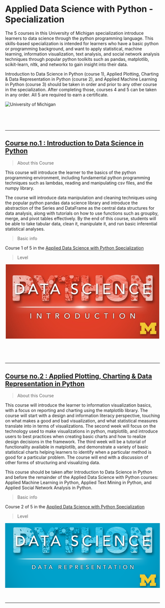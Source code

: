 # Applied Data Science with Python -Specialization

The 5 courses in this University of Michigan specialization introduce learners to data science through the python programming language. This skills-based specialization is intended for learners who have a basic python or programming background, and want to apply statistical, machine learning, information visualization, text analysis, and social network analysis techniques through popular python toolkits such as pandas, matplotlib, scikit-learn, nltk, and networkx to gain insight into their data.

Introduction to Data Science in Python (course 1), Applied Plotting, Charting & Data Representation in Python (course 2), and Applied Machine Learning in Python (course 3) should be taken in order and prior to any other course in the specialization.  After completing those, courses 4 and 5 can be taken in any order.  All 5 are required to earn a certificate.

![University of Michigan](https://umich.edu/skins/um2013/media/images/U-M-logo-preview.jpg)

<p>&nbsp;</p>
<p>&nbsp;</p>

---

## [Course no.1 : Introduction to Data Science in Python](https://github.com/muhamedyoussry/Data-Science-Specialization-/tree/main/Course%20no.1%20%20Introduction%20to%20Data%20Science%20in%20Python)

> About this Course

This course will introduce the learner to the basics of the python programming environment, including fundamental python programming techniques such as lambdas, reading and manipulating csv files, and the numpy library.

The course will introduce data manipulation and cleaning techniques using the popular python pandas data science library and introduce the abstraction of the Series and DataFrame as the central data structures for data analysis, along with tutorials on how to use functions such as groupby, merge, and pivot tables effectively. By the end of this course, students will be able to take tabular data, clean it, manipulate it, and run basic inferential statistical analyses.

> Basic info

Course 1 of 5 in the [Applied Data Science with Python Specialization](https://www.coursera.org/specializations/data-science-python) 


> Level


<p align="center">
    <img src="./python_datascience_thumbnail_introduction.png" width="500" />
</p>

<p>&nbsp;</p>

<p>&nbsp;</p>

---


## [Course no.2 : Applied Plotting, Charting & Data Representation in Python](https://github.com/muhamedyoussry/Data-Science-Specialization/tree/main/Course%20no.2%20Applied%20Plotting%2C%20Charting%20%26%20Data%20Representation%20in%20Python)

> About this Course

This course will introduce the learner to information visualization basics, with a focus on reporting and charting using the matplotlib library. The course will start with a design and information literacy perspective, touching on what makes a good and bad visualization, and what statistical measures translate into in terms of visualizations. The second week will focus on the technology used to make visualizations in python, matplotlib, and introduce users to best practices when creating basic charts and how to realize design decisions in the framework. The third week will be a tutorial of functionality available in matplotlib, and demonstrate a variety of basic statistical charts helping learners to identify when a particular method is good for a particular problem. The course will end with a discussion of other forms of structuring and visualizing data. 

This course should be taken after Introduction to Data Science in Python and before the remainder of the Applied Data Science with Python courses: Applied Machine Learning in Python, Applied Text Mining in Python, and Applied Social Network Analysis in Python.

> Basic info

Course 2 of 5 in the [Applied Data Science with Python Specialization](https://www.coursera.org/learn/python-plotting) 


> Level


<p align="center">
    <img src="./python_datascience_thumbnail_visualization.png" width="520" />
</p>

<p>&nbsp;</p>

---